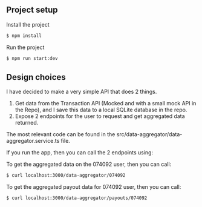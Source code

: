 ## Project setup

Install the project

```bash
$ npm install
```

Run the project

```bash
$ npm run start:dev
```

## Design choices

I have decided to make a very simple API that does 2 things. <br>

1. Get data from the Transaction API (Mocked and with a small mock API in the Repo),
   and I save this data to a local SQLite database in the repo.
2. Expose 2 endpoints for the user to request and get aggregated data returned.

The most relevant code can be found in the src/data-aggregator/data-aggregator.service.ts file.

If you run the app, then you can call the 2 endpoints using:

To get the aggregated data on the 074092 user, then you can call:

```bash
$ curl localhost:3000/data-aggregator/074092
```

To get the aggregated payout data for 074092 user, then you can call:

```bash
$ curl localhost:3000/data-aggregator/payouts/074092
```